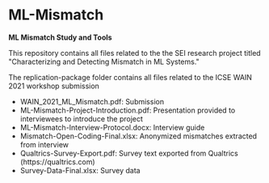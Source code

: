 # ML-Mismatch
<b>ML Mismatch Study and Tools</b>

This repository contains all files related to the the SEI research project titled "Characterizing and Detecting Mismatch in ML Systems."

The replication-package folder contains all files related to the ICSE WAIN 2021 workshop submission

<ul>
  <li>WAIN_2021_ML_Mismatch.pdf: Submission</li>
  <li>ML-Mismatch-Project-Introduction.pdf: Presentation provided to interviewees to introduce the project</li>
  <li>ML-Mismatch-Interview-Protocol.docx: Interview guide</li>
  <li>Mismatch-Open-Coding-Final.xlsx: Anonymized mismatches extracted from interview</li>
  <li>Qualtrics-Survey-Export.pdf: Survey text exported from Qualtrics (https://qualtrics.com)</li>
  <li>Survey-Data-Final.xlsx: Survey data
</ul>

